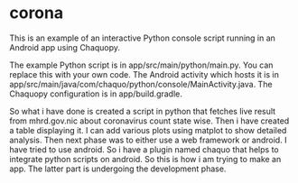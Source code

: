 # corona
This is an example of an interactive Python console script running in an Android app using Chaquopy.

The example Python script is in app/src/main/python/main.py. You can replace this with your own code.
The Android activity which hosts it is in app/src/main/java/com/chaquo/python/console/MainActivity.java.
The Chaquopy configuration is in app/build.gradle.

So what i have done is created a script in python that fetches live result from mhrd.gov.nic about coronavirus count state wise.
Then i have created a table displaying it. I can add various plots using matplot to show detailed analysis.
Then next phase was to either use a web framework or android. I have tried to use android. So i have a plugin named chaquo that
helps to integrate python scripts on android. So this is how i am trying to make an app. The latter part is undergoing the development phase.
